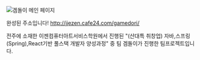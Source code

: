 ![겜돌이 메인 페이지](https://github.com/Woonghyeon13/ggamedori/assets/111845731/f84648b0-1651-4188-9731-b06bf57768d9)


완성된 주소입니다!
http://jjezen.cafe24.com/gamedori/

전주에 소재한 이젠컴퓨터아트서비스학원에서 진행된 "(산대특 취창업) 자바,스프링(Spring),React기반 풀스택 개발자 양성과정" 중 팀 겜돌이가 진행한 팀프로젝트입니다.

